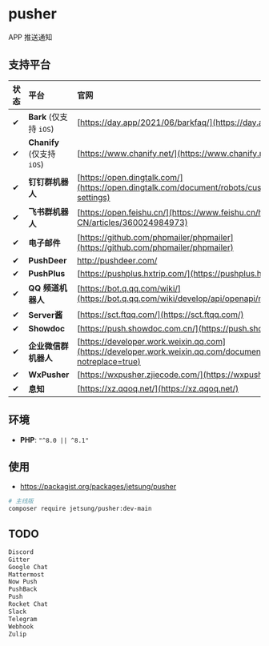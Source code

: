 # pusher
APP 推送通知

## 支持平台
|状态|平台|官网|文档|案例|
|:---|:---|:---|:---|:---|
|✔|**Bark** (仅支持 `iOS`)|[https://day.app/2021/06/barkfaq/](https://day.app/2021/06/barkfaq/)|-|[cases](tests/Channels/BarkTest.php)
|✔|**Chanify** (仅支持 `iOS`)|[https://www.chanify.net/](https://www.chanify.net/)|-| [cases](tests/Channels/ChanifyTest.php)
|✔|**钉钉群机器人**|[https://open.dingtalk.com/](https://open.dingtalk.com/document/robots/customize-robot-security-settings)|-|[cases](tests/Channels/DingtalkTest.php)
|✔|**飞书群机器人**|[https://open.feishu.cn/](https://www.feishu.cn/hc/zh-CN/articles/360024984973)|-|[cases](tests/Channels/FeishuTest.php)
|✔|**电子邮件**|[https://github.com/phpmailer/phpmailer](https://github.com/phpmailer/phpmailer)|-|[cases](tests/Channels/MailerTest.php)
|✔|**PushDeer**|http://pushdeer.com/|-|[cases](tests/Channels/PushDeerTest.php)
|✔|**PushPlus**|[https://pushplus.hxtrip.com/](https://pushplus.hxtrip.com/)|-|[cases](tests/Channels/PushPlusTest.php)
|✔|**QQ 频道机器人**|[https://bot.q.qq.com/wiki/](https://bot.q.qq.com/wiki/develop/api/openapi/message/post_messages.html)|-|[cases](tests/Channels/QQBotTest.php)
|✔|**Server酱**|[https://sct.ftqq.com/](https://sct.ftqq.com/)|-|[cases](tests/Channels/ServerChanTest.php)
|✔|**Showdoc**|[https://push.showdoc.com.cn/](https://push.showdoc.com.cn/)|-|[cases](tests/Channels/ShowdocTest.php)
|✔|**企业微信群机器人**|[https://developer.work.weixin.qq.com](https://developer.work.weixin.qq.com/document/path/91770?notreplace=true)|-|[cases](tests/Channels/WeComTest.php)
|✔|**WxPusher**|[https://wxpusher.zjiecode.com/](https://wxpusher.zjiecode.com/)|-|[cases](tests/Channels/WxPusherTest.php)
|✔|**息知**|[https://xz.qqoq.net/](https://xz.qqoq.net/)|-|[cases](tests/Channels/XizhiTest.php)

## 环境
- **PHP**: `"^8.0 || ^8.1"`

## 使用
- https://packagist.org/packages/jetsung/pusher
```bash
# 主线版
composer require jetsung/pusher:dev-main
```

## TODO
```bash
Discord
Gitter
Google Chat
Mattermost
Now Push
PushBack
Push
Rocket Chat
Slack
Telegram
Webhook
Zulip
```
